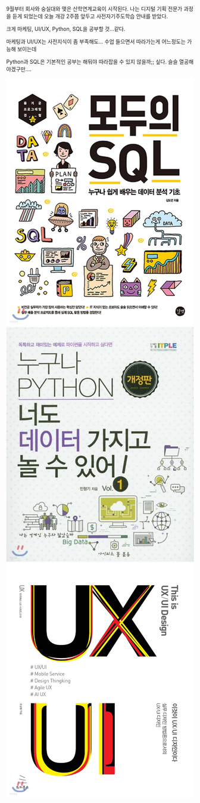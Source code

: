 9월부터 회사와 숭실대와 맺은 산학연계교육이 시작된다.
나는 디지털 기획 전문가 과정을 듣게 되었는데 오늘 개강 2주쯤 앞두고 사전자기주도학습 안내를 받았다.

크게 마케팅, UI/UX, Python, SQL을 공부할 것...같다.

마케팅과 UI/UX는 사전지식이 좀 부족해도... 수업 들으면서 따라가는게 어느정도는 가능해 보이는데

Python과 SQL은 기본적인 공부는 해둬야 따라잡을 수 있지 않을까;; 싶다.
슬슬 열공해야겠구만....

![](https://github.com/clearspecific/clearspecific.github.io/raw/clearspecific-patch-1/_posts/2021-08-17-22-19-09.png)
![](https://github.com/clearspecific/clearspecific.github.io/raw/clearspecific-patch-1/_posts/2021-08-17-22-19-37.png)
![](https://github.com/clearspecific/clearspecific.github.io/raw/clearspecific-patch-1/_posts/2021-08-17-22-19-55.png)
